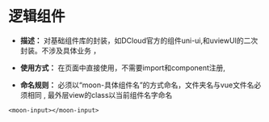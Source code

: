# 逻辑组件

 - **描述：** 对基础组件库的封装，如DCloud官方的组件uni-ui,和uviewUI的二次封装。不涉及具体业务 ，

 - **使用方式：** 在页面中直接使用，不需要import和component注册, 

- **命名规则：** 必须以“moon-具体组件名”的方式命名，文件夹名与vue文件名必须相同 , 最外层view的class以当前组件名字命名
 ``` javascirpt
 <moon-input></moon-input>
 ```